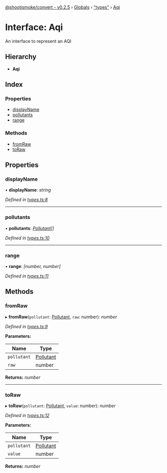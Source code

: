 [@shootismoke/convert - v0.2.5](../README.md) › [Globals](../globals.md) › ["types"](../modules/_types_.md) › [Aqi](_types_.aqi.md)

# Interface: Aqi

An interface to represent an AQI

## Hierarchy

* **Aqi**

## Index

### Properties

* [displayName](_types_.aqi.md#displayname)
* [pollutants](_types_.aqi.md#pollutants)
* [range](_types_.aqi.md#range)

### Methods

* [fromRaw](_types_.aqi.md#fromraw)
* [toRaw](_types_.aqi.md#toraw)

## Properties

###  displayName

• **displayName**: *string*

*Defined in [types.ts:8](https://github.com/shootismoke/common/blob/9e664ce/packages/convert/src/types.ts#L8)*

___

###  pollutants

• **pollutants**: *[Pollutant](../modules/_util_pollutant_.md#pollutant)[]*

*Defined in [types.ts:10](https://github.com/shootismoke/common/blob/9e664ce/packages/convert/src/types.ts#L10)*

___

###  range

• **range**: *[number, number]*

*Defined in [types.ts:11](https://github.com/shootismoke/common/blob/9e664ce/packages/convert/src/types.ts#L11)*

## Methods

###  fromRaw

▸ **fromRaw**(`pollutant`: [Pollutant](../modules/_util_pollutant_.md#pollutant), `raw`: number): *number*

*Defined in [types.ts:9](https://github.com/shootismoke/common/blob/9e664ce/packages/convert/src/types.ts#L9)*

**Parameters:**

Name | Type |
------ | ------ |
`pollutant` | [Pollutant](../modules/_util_pollutant_.md#pollutant) |
`raw` | number |

**Returns:** *number*

___

###  toRaw

▸ **toRaw**(`pollutant`: [Pollutant](../modules/_util_pollutant_.md#pollutant), `value`: number): *number*

*Defined in [types.ts:12](https://github.com/shootismoke/common/blob/9e664ce/packages/convert/src/types.ts#L12)*

**Parameters:**

Name | Type |
------ | ------ |
`pollutant` | [Pollutant](../modules/_util_pollutant_.md#pollutant) |
`value` | number |

**Returns:** *number*
